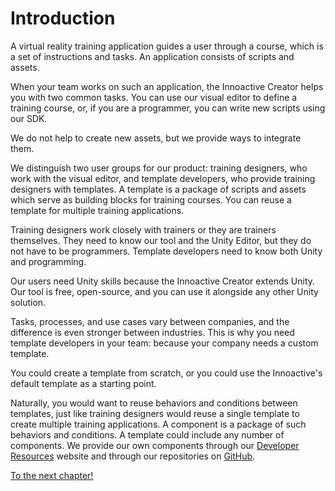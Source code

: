 # Introduction

A virtual reality training application guides a user through a course, which is a set of instructions and tasks. An application consists of scripts and assets.

When your team works on such an application, the Innoactive Creator helps you with two common tasks. You can use our visual editor to define a training course, or, if you are a programmer, you can write new scripts using our SDK.

We do not help to create new assets, but we provide ways to integrate them.

We distinguish two user groups for our product: training designers, who work with the visual editor, and template developers, who provide training designers with templates. A template is a package of scripts and assets which serve as building blocks for training courses. You can reuse a template for multiple training applications.

Training designers work closely with trainers or they are trainers themselves. They need to know our tool and the Unity Editor, but they do not have to be programmers. Template developers need to know both Unity and programming.

Our users need Unity skills because the Innoactive Creator extends Unity. Our tool is free, open-source, and you can use it alongside any other Unity solution.

Tasks, processes, and use cases vary between companies, and the difference is even stronger between industries. This is why you need template developers in your team: because your company needs a custom template.

You could create a template from scratch, or you could use the Innoactive's default template as a starting point.

Naturally, you would want to reuse behaviors and conditions between templates, just like training designers would reuse a single template to create multiple training applications. A component is a package of such behaviors and conditions. A template could include any number of components. We provide our own components through our [Developer Resources](http://developers.innoactive.de/creator/releases) website and through our repositories on [GitHub](https://github.com/Innoactive).

[To the next chapter!](02-using-innoactive-creator.md)